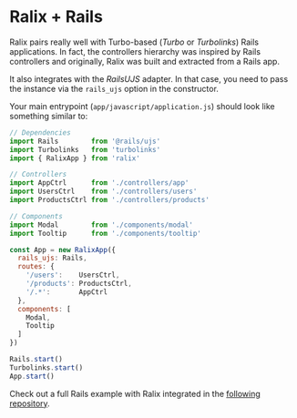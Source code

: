 # Ralix + Rails

Ralix pairs really well with Turbo-based (_Turbo_ or _Turbolinks_) Rails applications. In fact, the controllers hierarchy was inspired by Rails controllers and originally, Ralix was built and extracted from a Rails app.

It also integrates with the _RailsUJS_ adapter. In that case, you need to pass the instance via the `rails_ujs` option in the constructor.

Your main entrypoint (`app/javascript/application.js`) should look like something similar to:

```js
// Dependencies
import Rails        from '@rails/ujs'
import Turbolinks   from 'turbolinks'
import { RalixApp } from 'ralix'

// Controllers
import AppCtrl      from './controllers/app'
import UsersCtrl    from './controllers/users'
import ProductsCtrl from './controllers/products'

// Components
import Modal        from './components/modal'
import Tooltip      from './components/tooltip'

const App = new RalixApp({
  rails_ujs: Rails,
  routes: {
    '/users':    UsersCtrl,
    '/products': ProductsCtrl,
    '/.*':       AppCtrl
  },
  components: [
    Modal,
    Tooltip
  ]
})

Rails.start()
Turbolinks.start()
App.start()
```

Check out a full Rails example with Ralix integrated in the [following repository](https://github.com/ralixjs/rails-ralix-tailwind).
